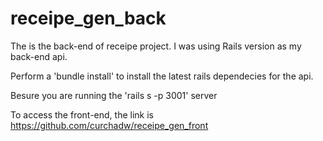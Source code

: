 # receipe_gen_back
The is the back-end of receipe project. I was using Rails version as my back-end api.

Perform a 'bundle install' to install the latest rails dependecies for the api.

Besure you are running the 'rails s -p 3001' server

To access the front-end, the link is https://github.com/curchadw/receipe_gen_front
